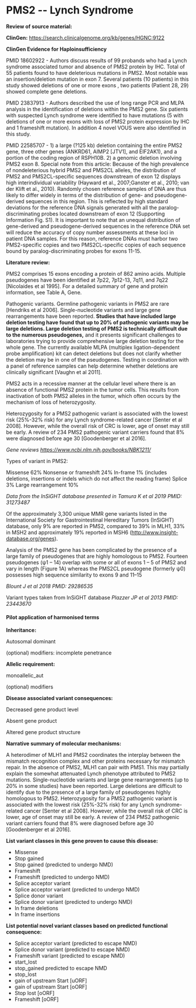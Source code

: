 # **PMS2 -- Lynch Syndrome**

**Review of source material:**

**ClinGen:**
https://search.clinicalgenome.org/kb/genes/HGNC:9122

**ClinGen Evidence for Haploinsufficiency**

PMID 18602922 - Authors discuss results of 99 probands who had a Lynch syndrome associated tumor and absence of PMS2 protein by IHC. Total of 55 patients found to have deleterious mutations in PMS2. Most notable was an insertion/deletion mutation in exon 7. Several patients (10 patients) in this study showed deletions of one or more exons , two patients (Patient 28, 29) showed complete gene deletions.

PMID 23837913 - Authors described the use of long range PCR and MLPA analysis in the identification of deletions within the PMS2 gene. Six patients with suspected Lynch syndrome were identified to have mutations (5 with deletions of one or more exons with loss of PMS2 protein expression by IHC and 1 frameshift mutation). In addition 4 novel VOUS were also identified in this study.

PMID 22585707 - 1) a large (?125 kb) deletion containing the entire PMS2 gene, three other genes (ANKRD61, AIMP2 [JTV1], and EIF2AK1), and a portion of the coding region of RSPH10B. 2) a genomic deletion involving PMS2 exon 8. Special note from this article: Because of the high prevalence of nondeleterious hybrid PMS2 and PMS2CL alleles, the distribution of PMS2 and PMS2CL-specific sequences downstream of exon 12 displays high interindividual variability (Hayward et al., 2007;Ganster et al., 2010; van der Klift et al., 2010). Randomly chosen reference samples of DNA are thus likely to differ widely in terms of the distribution of gene- and pseudogene-derived sequences in this region. This is reflected by high standard deviations for the reference DNA signals generated with all the paralog-discriminating probes located downstream of exon 12 (Supporting Information Fig. S1). It is important to note that an unequal distribution of gene-derived and pseudogene-derived sequences in the reference DNA set will reduce the accuracy of copy number assessments at these loci in patient DNA samples. For this reason, reference DNAs must harbor two PMS2-specific copies and two PMS2CL-specific copies of each sequence bound by paralog-discriminating probes for exons 11-15.

**Literature review:**

PMS2 comprises 15 exons encoding a protein of 862 amino acids. Multiple pseudogenes have been identified at 7p22, 7p12-13, 7q11, and 7q22 [Nicolaides et al 1995]. For a detailed summary of gene and protein information, see Table A, Gene.

Pathogenic variants. Germline pathogenic variants in PMS2 are rare [Hendriks et al 2006]. Single-nucleotide variants and large gene rearrangements have been reported. **Studies that have included large deletion testing have found that up to 20% of pathogenic variants may be large deletions. Large deletion testing of PMS2 is technically difficult due to the numerous pseudogenes,** and it presents significant challenges to laboratories trying to provide comprehensive large deletion testing for the whole gene. The currently available MLPA (multiplex ligation-dependent probe amplification) kit can detect deletions but does not clarify whether the deletion may be in one of the pseudogenes. Testing in coordination with a panel of reference samples can help determine whether deletions are clinically significant [Vaughn et al 2011].

PMS2 acts in a recessive manner at the cellular level where there is an absence of functional PMS2 protein in the tumor cells. This results from inactivation of both PMS2 alleles in the tumor, which often occurs by the mechanism of loss of heterozygosity.

Heterozygosity for a PMS2 pathogenic variant is associated with the lowest risk (25%-32% risk) for any Lynch syndrome-related cancer [Senter et al 2008]. However, while the overall risk of CRC is lower, age of onset may still be early. A review of 234 PMS2 pathogenic variant carriers found that 8% were diagnosed before age 30 [Goodenberger et al 2016].

*Gene reviews
https://www.ncbi.nlm.nih.gov/books/NBK1211/*

Types of variant in PMS2:

Missense 62%
Nonsense or frameshift 24%
In-frame 1% (includes deletions, insertions or indels which do not affect the reading frame)
Splice  3%
Large rearrangement 10%

*Data from the InSiGHT database presented in Tamura K et al 2019 PMID: 31273487*

Of the approximately 3,300 unique MMR gene variants listed in the International Society for Gastrointestinal Hereditary Tumors (InSiGHT) database, only 9% are reported in PMS2, compared to 39% in MLH1, 33% in MSH2 and approximately 19% reported in MSH6 (http://www.insight-database.org/genes). 

Analysis of the PMS2 gene has been complicated by the presence of a large family of pseudogenes that are highly homologous to PMS2. Fourteen pseudogenes (ψ1 – 14) overlap with some or all of exons 1 – 5 of PMS2 and vary in length (Figure 1A) whereas the PMS2CL pseudogene (formerly ψ0) possesses high sequence similarity to exons 9 and 11–15

*Blount J et al 2018 PMID: 29286535*

Variant types taken from InSiGHT database
*Plazzer JP et al 2013 PMID: 23443670*

#### **Pilot application of harmonised terms**

**Inheritance:**

Autosomal dominant

(optional) modifiers: incomplete penetrance

**Allelic requirement:**

monoallelic_aut

(optional) modifiers 

**Disease associated variant consequences:**

Decreased gene product level

Absent gene product

Altered gene product structure

**Narrative summary of molecular mechanisms:**

A heterodimer of MLH1 and PMS2 coordinates the interplay between the mismatch recognition complex and other proteins necessary for mismatch repair. In the absence of PMS2, MLH1 can pair with PMS1. This may partially explain the somewhat attenuated Lynch phenotype attributed to PMS2 mutations.
Single-nucleotide variants and large gene rearrangements (up to 20% in some studies) have been reported. Large deletions are difficult to identify due to the presence of a large family of pseudogenes highly homologous to PMS2.
Heterozygosity for a PMS2 pathogenic variant is associated with the lowest risk (25%-32% risk) for any Lynch syndrome-related cancer [Senter et al 2008]. However, while the overall risk of CRC is lower, age of onset may still be early. A review of 234 PMS2 pathogenic variant carriers found that 8% were diagnosed before age 30 [Goodenberger et al 2016].

**List variant classes in this gene proven to cause this disease:**

- Missense
- Stop gained
- Stop gained (predicted to undergo NMD)
- Frameshift
- Frameshift (predicted to undergo NMD)
- Splice acceptor variant
- Splice acceptor variant (predicted to undergo NMD)
- Splice donor variant
- Splice donor variant (predicted to undergo NMD)
- In frame deletions
- In frame insertions

**List potential novel variant classes based on predicted functional consequence:**

- Splice acceptor variant (predicted to escape NMD)
- Splice donor variant (predicted to escape NMD)
- Frameshift variant (predicted to escape NMD)
- start_lost
- stop_gained predicted to escape NMD
- stop_lost
- gain of upstream Start \[uORF\]
- gain of upstream Start \[oORF\]
- Stop lost \[oORF\]
- Frameshift \[oORF\]

